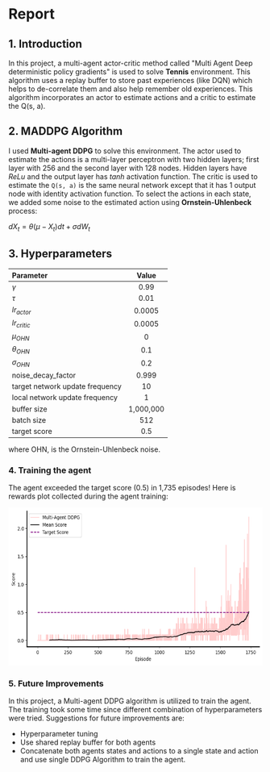 # Report

## 1. Introduction
In this project, a multi-agent actor-critic method called "Multi Agent Deep deterministic 
policy gradients" is used to solve __Tennis__ environment. This algorithm uses a replay 
buffer to store past experiences (like DQN) which helps to de-correlate them and 
also help remember old experiences. This algorithm incorporates an actor to estimate actions
and a critic to estimate the Q(s, a).



## 2. MADDPG Algorithm
I used **Multi-agent DDPG** to solve this environment. The actor used to estimate the actions is a 
multi-layer perceptron with two hidden layers; first layer with 256 and the second
layer with 128 nodes. Hidden layers have _ReLu_ and the output layer has _tanh_ 
activation function. The critic is used to estimate the `Q(s, a)` is the same neural
network except that it has 1 output node with identity activation function.
To select the actions in each state, we added some noise to the estimated action
using __Ornstein-Uhlenbeck__ process:

$dX_t = \theta(\mu - X_t) dt + \sigma dW_t$




## 3. Hyperparameters



| **Parameter**                   | **Value** |
|:--------------------------------|:---------:|
| $\gamma$                        |   0.99    |
| $\tau$                          |   0.01    |
| $lr_{actor}$                    |  0.0005   |
| $lr_{critic}$                   |  0.0005   |
| $\mu_{OHN}$                     |     0     |
| $\theta_{OHN}$                  |    0.1    |
| $\sigma_{OHN}$                  |    0.2    |
| noise_decay_factor              |   0.999   |
| target network update frequency |    10     |
| local network update frequency  |     1     |
| buffer size                     | 1,000,000 |
| batch size                      |    512    |
| target score                    |    0.5    |



where OHN, is the Ornstein-Uhlenbeck noise.


### 4. Training the agent
The agent exceeded the target score (0.5) in 1,735 episodes! 
Here is rewards plot collected during the agent training:

<img src="Images/scores.png" height="313">




### 5. Future Improvements
In this project, a Multi-agent DDPG algorithm is utilized to train the agent. The training
took some time since different combination of hyperparameters were tried. Suggestions for 
future improvements are:

- Hyperparameter tuning
- Use shared replay buffer for both agents
- Concatenate both agents states and actions to a single state and action and use single
DDPG Algorithm to train the agent.

